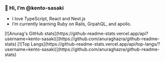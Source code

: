 ### 👋 Hi, I’m @kento-sasaki
- I love TypeScript, React and Next.js
- I’m currently learning Ruby on Rails, GrpahQL, and apollo.

<!---
kento-sasaki/kento-sasaki is a ✨ special ✨ repository because its `README.md` (this file) appears on your GitHub profile.
You can click the Preview link to take a look at your changes.
--->

<div style="display: flex;">
  [![Anurag's GitHub stats](https://github-readme-stats.vercel.app/api?username=kento-sasaki)](https://github.com/anuraghazra/github-readme-stats)
  [![Top Langs](https://github-readme-stats.vercel.app/api/top-langs/?username=kento-sasaki)](https://github.com/anuraghazra/github-readme-stats)
</div>
